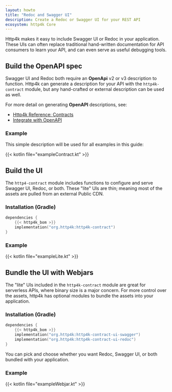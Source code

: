 ```yaml
---
layout: howto
title: "Redoc and Swagger UI"
description: Create a Redoc or Swagger UI for your REST API
ecosystem: http4k Core
---
```

Http4k makes it easy to include Swagger UI or Redoc in your application.
These UIs can often replace traditional hand-written documentation for API consumers to learn your API,
and can even serve as useful debugging tools.

## Build the OpenAPI spec

Swagger UI and Redoc both require an **OpenApi** v2 or v3 description to function.
Http4k can generate a description for your API with the `http4k-contract` module,
but any hand-crafted or external description can be used as well.

For more detail on generating **OpenAPI** descriptions, see:

- [Http4k Reference: Contracts](/ecosystem/http4k/reference/contracts/)
- [Integrate with OpenAPI](/howto/integrate_with_openapi/)

### Example 

This simple description will be used for all examples in this guide:

{{< kotlin file="exampleContract.kt" >}}

## Build the UI

The `http4-contract` module includes functions to configure and serve Swagger UI, Redoc, or both.
These "lite" UIs are thin; meaning most of the assets are pulled from an external Public CDN.

### Installation (Gradle)

```kotlin
dependencies {
    {{< http4k_bom >}}
    implementation("org.http4k:http4k-contract")
}
```

### Example 

{{< kotlin file="exampleLite.kt" >}}

## Bundle the UI with Webjars

The "lite" UIs included in the `http4k-contract` module are great for serverless APIs, where binary size is a major concern.
For more control over the assets, http4k has optional modules to bundle the assets into your application.

### Installation (Gradle)

```kotlin
dependencies {
    {{< http4k_bom >}}
    implementation("org.http4k:http4k-contract-ui-swagger")
    implementation("org.http4k:http4k-contract-ui-redoc")
}
```

You can pick and choose whether you want Redoc, Swagger UI, or both bundled with your application.

### Example 

{{< kotlin file="exampleWebjar.kt" >}}
